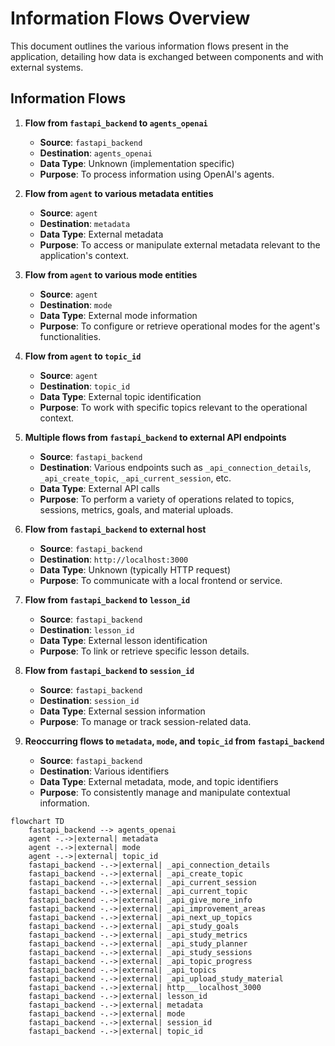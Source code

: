# Information Flows Overview
This document outlines the various information flows present in the application, detailing how data is exchanged between components and with external systems.

## Information Flows

1. **Flow from `fastapi_backend` to `agents_openai`**
   - **Source**: `fastapi_backend`
   - **Destination**: `agents_openai`
   - **Data Type**: Unknown (implementation specific)
   - **Purpose**: To process information using OpenAI's agents.

2. **Flow from `agent` to various metadata entities**
   - **Source**: `agent`
   - **Destination**: `metadata`
   - **Data Type**: External metadata
   - **Purpose**: To access or manipulate external metadata relevant to the application's context.

3. **Flow from `agent` to various mode entities**
   - **Source**: `agent`
   - **Destination**: `mode`
   - **Data Type**: External mode information
   - **Purpose**: To configure or retrieve operational modes for the agent's functionalities.

4. **Flow from `agent` to `topic_id`**
   - **Source**: `agent`
   - **Destination**: `topic_id`
   - **Data Type**: External topic identification
   - **Purpose**: To work with specific topics relevant to the operational context.

5. **Multiple flows from `fastapi_backend` to external API endpoints**
   - **Source**: `fastapi_backend`
   - **Destination**: Various endpoints such as `_api_connection_details`, `_api_create_topic`, `_api_current_session`, etc.
   - **Data Type**: External API calls
   - **Purpose**: To perform a variety of operations related to topics, sessions, metrics, goals, and material uploads.

6. **Flow from `fastapi_backend` to external host**
   - **Source**: `fastapi_backend`
   - **Destination**: `http://localhost:3000`
   - **Data Type**: Unknown (typically HTTP request)
   - **Purpose**: To communicate with a local frontend or service.

7. **Flow from `fastapi_backend` to `lesson_id`**
   - **Source**: `fastapi_backend`
   - **Destination**: `lesson_id`
   - **Data Type**: External lesson identification
   - **Purpose**: To link or retrieve specific lesson details.

8. **Flow from `fastapi_backend` to `session_id`**
   - **Source**: `fastapi_backend`
   - **Destination**: `session_id`
   - **Data Type**: External session information
   - **Purpose**: To manage or track session-related data.

9. **Reoccurring flows to `metadata`, `mode`, and `topic_id` from `fastapi_backend`**
   - **Source**: `fastapi_backend`
   - **Destination**: Various identifiers
   - **Data Type**: External metadata, mode, and topic identifiers
   - **Purpose**: To consistently manage and manipulate contextual information.

```mermaid
flowchart TD
    fastapi_backend --> agents_openai
    agent -.->|external| metadata
    agent -.->|external| mode
    agent -.->|external| topic_id
    fastapi_backend -.->|external| _api_connection_details
    fastapi_backend -.->|external| _api_create_topic
    fastapi_backend -.->|external| _api_current_session
    fastapi_backend -.->|external| _api_current_topic
    fastapi_backend -.->|external| _api_give_more_info
    fastapi_backend -.->|external| _api_improvement_areas
    fastapi_backend -.->|external| _api_next_up_topics
    fastapi_backend -.->|external| _api_study_goals
    fastapi_backend -.->|external| _api_study_metrics
    fastapi_backend -.->|external| _api_study_planner
    fastapi_backend -.->|external| _api_study_sessions
    fastapi_backend -.->|external| _api_topic_progress
    fastapi_backend -.->|external| _api_topics
    fastapi_backend -.->|external| _api_upload_study_material
    fastapi_backend -.->|external| http___localhost_3000
    fastapi_backend -.->|external| lesson_id
    fastapi_backend -.->|external| metadata
    fastapi_backend -.->|external| mode
    fastapi_backend -.->|external| session_id
    fastapi_backend -.->|external| topic_id
```